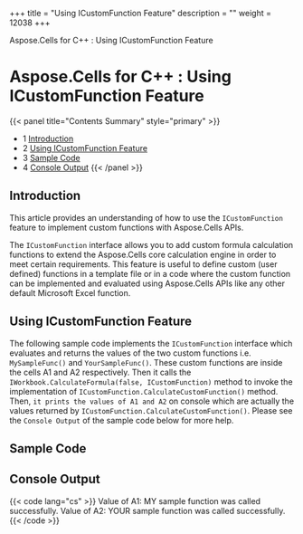 +++
title = "Using ICustomFunction Feature" 
description = "" 
weight = 12038 
+++

Aspose.Cells for C++ : Using ICustomFunction Feature  

# Aspose.Cells for C++ : Using ICustomFunction Feature


{{< panel title="Contents Summary" style="primary" >}}
*   1 [Introduction](#UsingICustomFunctionFeature-Introduction)
*   2 [Using ICustomFunction Feature](#UsingICustomFunctionFeature-UsingICustomFunctionFeature)
*   3 [Sample Code](#UsingICustomFunctionFeature-SampleCode)
*   4 [Console Output](#UsingICustomFunctionFeature-ConsoleOutput)
{{< /panel >}}
 

## Introduction

This article provides an understanding of how to use the `ICustomFunction` feature to implement custom functions with Aspose.Cells APIs.

The `ICustomFunction` interface allows you to add custom formula calculation functions to extend the Aspose.Cells core calculation engine in order to meet certain requirements. This feature is useful to define custom (user defined) functions in a template file or in a code where the custom function can be implemented and evaluated using Aspose.Cells APIs like any other default Microsoft Excel function.

## Using ICustomFunction Feature

The following sample code implements the `ICustomFunction` interface which evaluates and returns the values of the two custom functions i.e. `MySampleFunc()` and `YourSampleFunc()`. These custom functions are inside the cells A1 and A2 respectively. Then it calls the `IWorkbook.CalculateFormula(false, ICustomFunction)` method to invoke the implementation of `ICustomFunction.CalculateCustomFunction()` method. Then, `it prints the values of A1 and A2` on console which are actually the values returned by `ICustomFunction.CalculateCustomFunction()`. Please see the `Console Output` of the sample code below for more help.

## Sample Code

## Console Output

{{< code lang="cs" >}}
Value of A1: MY sample function was called successfully.
Value of A2: YOUR sample function was called successfully.
{{< /code >}}

